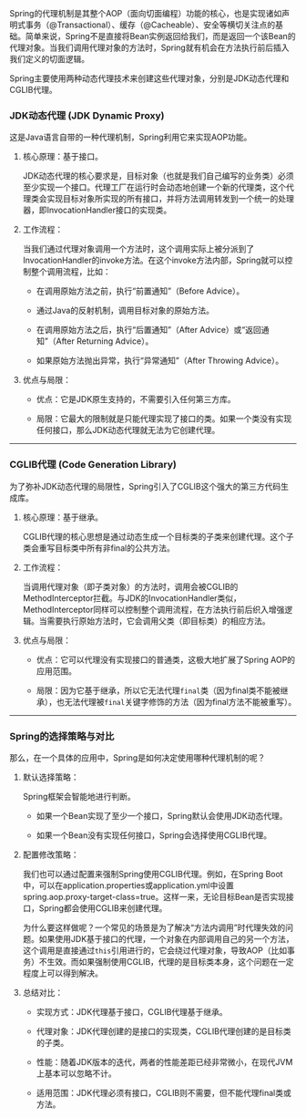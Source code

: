 
Spring的代理机制是其整个AOP（面向切面编程）功能的核心，也是实现诸如声明式事务（@Transactional）、缓存（@Cacheable）、安全等横切关注点的基础。简单来说，Spring不是直接将Bean实例返回给我们，而是返回一个该Bean的代理对象。当我们调用代理对象的方法时，Spring就有机会在方法执行前后插入我们定义的切面逻辑。

Spring主要使用两种动态代理技术来创建这些代理对象，分别是JDK动态代理和CGLIB代理。

### JDK动态代理 (JDK Dynamic Proxy)

这是Java语言自带的一种代理机制，Spring利用它来实现AOP功能。

1. 核心原理：基于接口。
    
    JDK动态代理的核心要求是，目标对象（也就是我们自己编写的业务类）必须至少实现一个接口。代理工厂在运行时会动态地创建一个新的代理类，这个代理类会实现目标对象所实现的所有接口，并将方法调用转发到一个统一的处理器，即InvocationHandler接口的实现类。
    
2. 工作流程：
    
    当我们通过代理对象调用一个方法时，这个调用实际上被分派到了InvocationHandler的invoke方法。在这个invoke方法内部，Spring就可以控制整个调用流程，比如：
    
    - 在调用原始方法之前，执行“前置通知”（Before Advice）。
        
    - 通过Java的反射机制，调用目标对象的原始方法。
        
    - 在调用原始方法之后，执行“后置通知”（After Advice）或“返回通知”（After Returning Advice）。
        
    - 如果原始方法抛出异常，执行“异常通知”（After Throwing Advice）。
        
3. 优点与局限：
    
    - 优点：它是JDK原生支持的，不需要引入任何第三方库。
        
    - 局限：它最大的限制就是只能代理实现了接口的类。如果一个类没有实现任何接口，那么JDK动态代理就无法为它创建代理。
        

---

### CGLIB代理 (Code Generation Library)

为了弥补JDK动态代理的局限性，Spring引入了CGLIB这个强大的第三方代码生成库。

1. 核心原理：基于继承。
    
    CGLIB代理的核心思想是通过动态生成一个目标类的子类来创建代理。这个子类会重写目标类中所有非final的公共方法。
    
2. 工作流程：
    
    当调用代理对象（即子类对象）的方法时，调用会被CGLIB的MethodInterceptor拦截。与JDK的InvocationHandler类似，MethodInterceptor同样可以控制整个调用流程，在方法执行前后织入增强逻辑。当需要执行原始方法时，它会调用父类（即目标类）的相应方法。
    
3. 优点与局限：
    
    - 优点：它可以代理没有实现接口的普通类，这极大地扩展了Spring AOP的应用范围。
        
    - 局限：因为它基于继承，所以它无法代理`final`类（因为final类不能被继承），也无法代理被`final`关键字修饰的方法（因为final方法不能被重写）。
        

---

### Spring的选择策略与对比

那么，在一个具体的应用中，Spring是如何决定使用哪种代理机制的呢？

1. 默认选择策略：
    
    Spring框架会智能地进行判断。
    
    - 如果一个Bean实现了至少一个接口，Spring默认会使用JDK动态代理。
        
    - 如果一个Bean没有实现任何接口，Spring会选择使用CGLIB代理。
        
2. 配置修改策略：
    
    我们也可以通过配置来强制Spring使用CGLIB代理。例如，在Spring Boot中，可以在application.properties或application.yml中设置spring.aop.proxy-target-class=true。这样一来，无论目标Bean是否实现接口，Spring都会使用CGLIB来创建代理。
    
    为什么要这样做呢？一个常见的场景是为了解决“方法内调用”时代理失效的问题。如果使用JDK基于接口的代理，一个对象在内部调用自己的另一个方法，这个调用是直接通过`this`引用进行的，它会绕过代理对象，导致AOP（比如事务）不生效。而如果强制使用CGLIB，代理的是目标类本身，这个问题在一定程度上可以得到解决。
    
3. 总结对比：
    
    - 实现方式：JDK代理基于接口，CGLIB代理基于继承。
        
    - 代理对象：JDK代理创建的是接口的实现类，CGLIB代理创建的是目标类的子类。
        
    - 性能：随着JDK版本的迭代，两者的性能差距已经非常微小，在现代JVM上基本可以忽略不计。
        
    - 适用范围：JDK代理必须有接口，CGLIB则不需要，但不能代理final类或方法。
        
